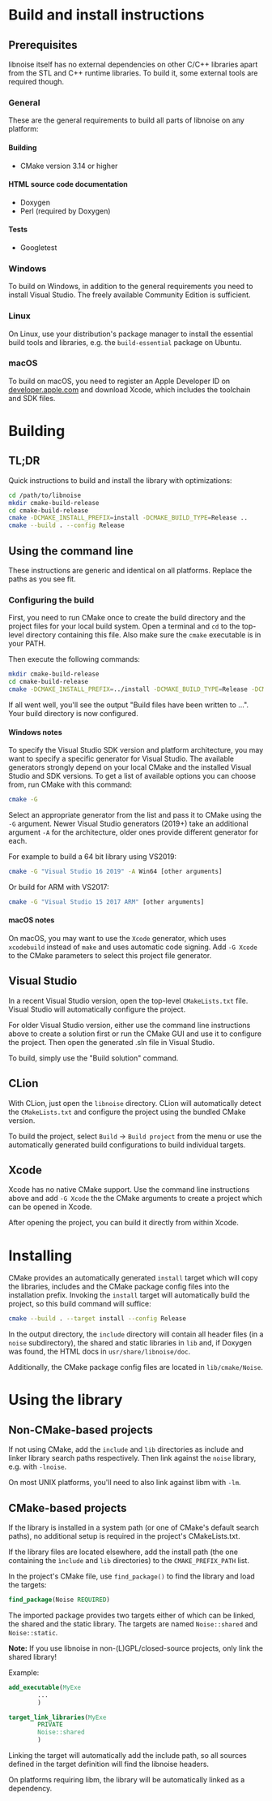 # Build and install instructions

## Prerequisites

libnoise itself has no external dependencies on other C/C++ libraries apart from the STL and
C++ runtime libraries. To build it, some external tools are required though. 

### General

These are the general requirements to build all parts of libnoise on any platform:

#### Building
- CMake version 3.14 or higher
  
#### HTML source code documentation
- Doxygen
- Perl (required by Doxygen)
  
#### Tests
- Googletest

### Windows

To build on Windows, in addition to the general requirements you need to install
Visual Studio. The freely available Community Edition is sufficient.

### Linux

On Linux, use your distribution's package manager to install the essential build
tools and libraries, e.g. the `build-essential` package on Ubuntu.

### macOS

To build on macOS, you need to register an Apple Developer ID on
[developer.apple.com](https://developer.apple.com/) and download Xcode,
which includes the toolchain and SDK files.

# Building

## TL;DR

Quick instructions to build and install the library with optimizations:

```bash
cd /path/to/libnoise
mkdir cmake-build-release
cd cmake-build-release
cmake -DCMAKE_INSTALL_PREFIX=install -DCMAKE_BUILD_TYPE=Release ..
cmake --build . --config Release
```

## Using the command line

These instructions are generic and identical on all platforms. Replace the paths as
you see fit.

### Configuring the build

First, you need to run CMake once to create the build directory and the project files
for your local build system. Open a terminal and `cd` to the top-level directory
containing this file. Also make sure the `cmake` executable is in your PATH.

Then execute the following commands:

```bash
mkdir cmake-build-release
cd cmake-build-release
cmake -DCMAKE_INSTALL_PREFIX=../install -DCMAKE_BUILD_TYPE=Release -DCMAKE_VERBOSE_MAKEFILE=ON ..
```

If all went well, you'll see the output "Build files have been written to ...". Your
build directory is now configured.

#### Windows notes

To specify the Visual Studio SDK version and platform architecture, you may want to
specify a specific generator for Visual Studio. The available generators strongly depend
on your local CMake and the installed Visual Studio and SDK versions. To get a list
of available options you can choose from, run CMake with this command:

```bash
cmake -G
```

Select an appropriate generator from the list and pass it to CMake using the `-G` argument.
Newer Visual Studio generators (2019+) take an additional argument `-A` for the architecture,
older ones provide different generator for each.

For example to build a 64 bit library using VS2019:

```bash
cmake -G "Visual Studio 16 2019" -A Win64 [other arguments]
```

Or build for ARM with VS2017:

```bash
cmake -G "Visual Studio 15 2017 ARM" [other arguments]
```

#### macOS notes

On macOS, you may want to use the `Xcode` generator, which uses `xcodebuild`
instead of `make` and uses automatic code signing. Add `-G Xcode` to the CMake parameters
to select this project file generator.

## Visual Studio

In a recent Visual Studio version, open the top-level `CMakeLists.txt` file. Visual Studio will
automatically configure the project.

For older Visual Studio version, either use the command line instructions above to create
a solution first or run the CMake GUI and use it to configure the project. Then open the
generated .sln file in Visual Studio.

To build, simply use the "Build solution" command.

## CLion

With CLion, just open the `libnoise` directory. CLion will automatically detect the
`CMakeLists.txt` and configure the project using the bundled CMake version.

To build the project, select `Build` -> `Build project` from the menu or use the automatically
generated build configurations to build individual targets.

## Xcode

Xcode has no native CMake support. Use the command line instructions above and add
`-G Xcode` the the CMake arguments to create a project which can be opened in Xcode.

After opening the project, you can build it directly from within Xcode.

# Installing

CMake provides an automatically generated `install` target which will copy the libraries,
includes and the CMake package config files into the installation prefix. Invoking the
`install` target will automatically build the project, so this build command will suffice:

```bash
cmake --build . --target install --config Release
```

In the output directory, the `include` directory will contain all header files (in a `noise`
subdirectory), the shared and static libraries in `lib` and, if Doxygen was found, the HTML
docs in `usr/share/libnoise/doc`.

Additionally, the CMake package config files are located in `lib/cmake/Noise`.

# Using the library

## Non-CMake-based projects

If not using CMake, add the `include` and `lib` directories as include and linker library
search paths respectively. Then link against the `noise` library, e.g. with `-lnoise`.

On most UNIX platforms, you'll need to also link against libm with `-lm`. 

## CMake-based projects

If the library is installed in a system path (or one of CMake's default search paths), no
additional setup is required in the project's CMakeLists.txt.

If the library files are located elsewhere, add the install path (the one containing the
`ìnclude` and `lib` directories) to the `CMAKE_PREFIX_PATH` list.

In the project's CMake file, use `find_package()` to find the library and load the targets:

```CMake
find_package(Noise REQUIRED)
```

The imported package provides two targets either of which can be linked, the shared and
the static library. The targets are named `Noise::shared` and `Noise::static`.

**Note:** If you use libnoise in non-(L)GPL/closed-source projects, only link the shared library!

Example:

```CMake
add_executable(MyExe
        ...
        )

target_link_libraries(MyExe
        PRIVATE
        Noise::shared
        )
```

Linking the target will automatically add the include path, so all sources defined in the target
definition will find the libnoise headers.

On platforms requiring libm, the library will be automatically linked as a dependency.